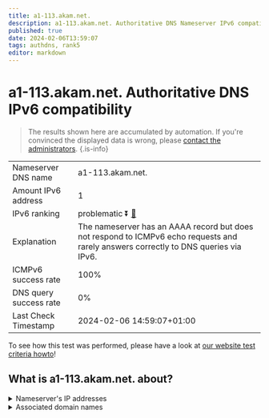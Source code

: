 ```yaml
---
title: a1-113.akam.net.
description: a1-113.akam.net. Authoritative DNS Nameserver IPv6 compatibility
published: true
date: 2024-02-06T13:59:07
tags: authdns, rank5
editor: markdown
---
```


# a1-113.akam.net. Authoritative DNS IPv6 compatibility

> The results shown here are accumulated by automation. If you're convinced the displayed data is wrong, please [contact the administrators](/howto/chat). 
{.is-info}




|   |   |
| - | - |
| Nameserver DNS name | a1-113.akam.net.
| Amount IPv6 address | 1
| IPv6 ranking | problematic :arrow_double_down: [🔗](/howto/ranking) |
| Explanation | The nameserver has an AAAA record but does not respond to ICMPv6 echo requests and rarely answers correctly to DNS queries via IPv6. |
| ICMPv6 success rate | 100%|
| DNS query success rate | 0% |
| Last Check Timestamp | 2024-02-06 14:59:07+01:00 |

To see how this test was performed, please have a look at [our website test criteria howto](/howto/testcriteria/authdns)!


## What is a1-113.akam.net. about?




<details>
<summary>Nameserver's IP addresses</summary>

2600:1401:2::71

</details>



<details>
<summary>Associated domain names</summary>

www.td.com

</details>
